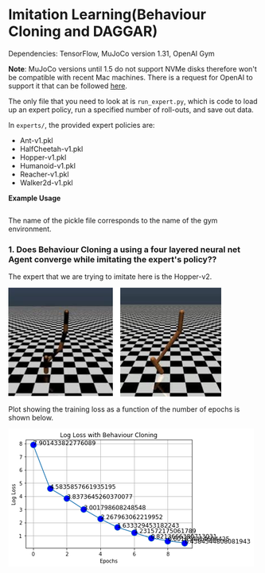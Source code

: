# Imitation Learning(Behaviour Cloning and DAGGAR)

Dependencies: TensorFlow, MuJoCo version 1.31, OpenAI Gym

**Note**: MuJoCo versions until 1.5 do not support NVMe disks therefore won't be compatible with recent Mac machines.
There is a request for OpenAI to support it that can be followed [here](https://github.com/openai/gym/issues/638).

The only file that you need to look at is `run_expert.py`, which is code to load up an expert policy, run a specified number of roll-outs, and save out data.

In `experts/`, the provided expert policies are:
* Ant-v1.pkl
* HalfCheetah-v1.pkl
* Hopper-v1.pkl
* Humanoid-v1.pkl
* Reacher-v1.pkl
* Walker2d-v1.pkl

**Example Usage**
```%run run_expert.py experts/Hopper-v1.pkl Hopper-v2 --render --num_rollouts 10
  ```

The name of the pickle file corresponds to the name of the gym environment.

### 1. Does Behaviour Cloning a using a four layered neural net Agent converge while imitating the expert's policy?? ###

The expert that we are trying to imitate here is the Hopper-v2.

![img](BehaviourCloning-DAGGER/hopper.png)

Plot showing the training loss as a function of the number of epochs is shown below.

![img](BehaviourCloning-DAGGER/warmup.png)
